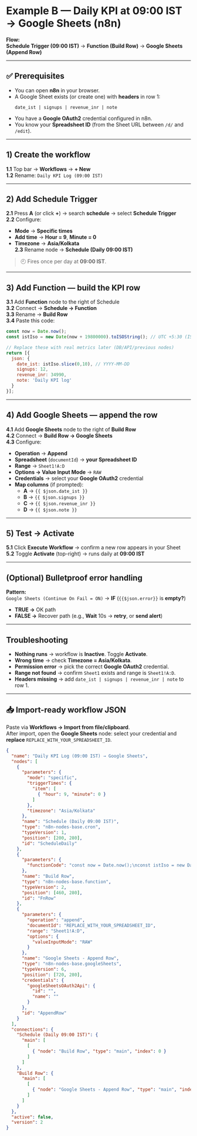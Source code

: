 # Example B — Daily KPI at **09:00 IST** → Google Sheets (n8n)

**Flow:**  
**Schedule Trigger (09:00 IST)** → **Function (Build Row)** → **Google Sheets (Append Row)**

---

## ✅ Prerequisites
- You can open **n8n** in your browser.
- A Google Sheet exists (or create one) with **headers** in row 1:
  ```
  date_ist | signups | revenue_inr | note
  ```
- You have a **Google OAuth2** credential configured in n8n.
- You know your **Spreadsheet ID** (from the Sheet URL between `/d/` and `/edit`).

---

## 1) Create the workflow
**1.1** Top bar → **Workflows** → **+ New**  
**1.2** Rename: `Daily KPI Log (09:00 IST)`

---

## 2) Add **Schedule Trigger**
**2.1** Press **A** (or click **+**) → search **schedule** → select **Schedule Trigger**  
**2.2** Configure:
- **Mode** → **Specific times**  
- **Add time** → **Hour = 9**, **Minute = 0**  
- **Timezone** → **Asia/Kolkata**  
**2.3** Rename node → **Schedule (Daily 09:00 IST)**

> 🕘 Fires once per day at **09:00 IST**.

---

## 3) Add **Function** — build the KPI row
**3.1** Add **Function** node to the right of Schedule  
**3.2** Connect → **Schedule → Function**  
**3.3** Rename → **Build Row**  
**3.4** Paste this code:
```js
const now = Date.now();
const istIso = new Date(now + 19800000).toISOString(); // UTC +5:30 (IST)

// Replace these with real metrics later (DB/API/previous nodes)
return [{
  json: {
    date_ist: istIso.slice(0,10), // YYYY-MM-DD
    signups: 12,
    revenue_inr: 34990,
    note: 'Daily KPI log'
  }
}];
```

---

## 4) Add **Google Sheets** — append the row
**4.1** Add **Google Sheets** node to the right of **Build Row**  
**4.2** Connect → **Build Row → Google Sheets**  
**4.3** Configure:
- **Operation** → **Append**  
- **Spreadsheet** (`documentId`) → **your Spreadsheet ID**  
- **Range** → `Sheet1!A:D`  
- **Options → Value Input Mode** → `RAW`  
- **Credentials** → select your **Google OAuth2** credential  
- **Map columns** (if prompted):
  - **A** → `{{ $json.date_ist }}`
  - **B** → `{{ $json.signups }}`
  - **C** → `{{ $json.revenue_inr }}`
  - **D** → `{{ $json.note }}`

---

## 5) Test → Activate
**5.1** Click **Execute Workflow** → confirm a new row appears in your Sheet  
**5.2** Toggle **Activate** (top-right) → runs daily at **09:00 IST**

---

## (Optional) Bulletproof error handling
**Pattern:**  
`Google Sheets (Continue On Fail = ON)` → **IF** (`{{$json.error}}` is **empty?**)  
- **TRUE →** OK path  
- **FALSE →** Recover path (e.g., **Wait** 10s → **retry**, or **send alert**)

---

## Troubleshooting
- **Nothing runs** → workflow is **Inactive**. Toggle **Activate**.  
- **Wrong time** → check **Timezone = Asia/Kolkata**.  
- **Permission error** → pick the correct **Google OAuth2** credential.  
- **Range not found** → confirm `Sheet1` exists and range is `Sheet1!A:D`.  
- **Headers missing** → add `date_ist | signups | revenue_inr | note` to row 1.

---

## 📥 Import-ready workflow JSON
Paste via **Workflows → Import from file/clipboard**.  
After import, open the **Google Sheets** node: select your credential and **replace** `REPLACE_WITH_YOUR_SPREADSHEET_ID`.

```json
{
  "name": "Daily KPI Log (09:00 IST) → Google Sheets",
  "nodes": [
    {
      "parameters": {
        "mode": "specific",
        "triggerTimes": {
          "item": [
            { "hour": 9, "minute": 0 }
          ]
        },
        "timezone": "Asia/Kolkata"
      },
      "name": "Schedule (Daily 09:00 IST)",
      "type": "n8n-nodes-base.cron",
      "typeVersion": 1,
      "position": [200, 280],
      "id": "ScheduleDaily"
    },
    {
      "parameters": {
        "functionCode": "const now = Date.now();\nconst istIso = new Date(now + 19800000).toISOString(); // UTC+5:30 (IST)\n// Replace these demo values with real KPIs later\nreturn [{ json: {\n  date_ist: istIso.slice(0,10),\n  signups: 12,\n  revenue_inr: 34990,\n  note: 'Daily KPI log'\n}}];"
      },
      "name": "Build Row",
      "type": "n8n-nodes-base.function",
      "typeVersion": 2,
      "position": [460, 280],
      "id": "FnRow"
    },
    {
      "parameters": {
        "operation": "append",
        "documentId": "REPLACE_WITH_YOUR_SPREADSHEET_ID",
        "range": "Sheet1!A:D",
        "options": {
          "valueInputMode": "RAW"
        }
      },
      "name": "Google Sheets - Append Row",
      "type": "n8n-nodes-base.googleSheets",
      "typeVersion": 6,
      "position": [720, 280],
      "credentials": {
        "googleSheetsOAuth2Api": {
          "id": "",
          "name": ""
        }
      },
      "id": "AppendRow"
    }
  ],
  "connections": {
    "Schedule (Daily 09:00 IST)": {
      "main": [
        [
          { "node": "Build Row", "type": "main", "index": 0 }
        ]
      ]
    },
    "Build Row": {
      "main": [
        [
          { "node": "Google Sheets - Append Row", "type": "main", "index": 0 }
        ]
      ]
    }
  },
  "active": false,
  "version": 2
}
```
